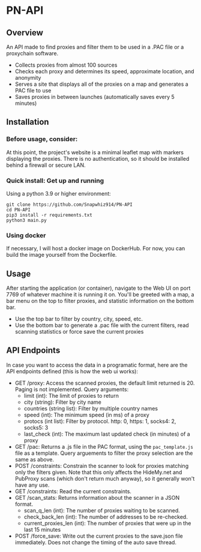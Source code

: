 # PN-API
## Overview

An API made to find proxies and filter them to be used in a .PAC file or a proxychain software.
 - Collects proxies from almost 100 sources
 - Checks each proxy and determines its speed, approximate location, and anonymity
 - Serves a site that displays all of the proxies on a map and generates a PAC file to use
 - Saves proxies in between launches (automatically saves every 5 minutes)

## Installation

### Before usage, consider:

At this point, the project's website is a minimal leaflet map with markers displaying the proxies. There is no authentication, so it should be installed behind a firewall or secure LAN.

### Quick install: Get up and running

Using a python 3.9 or higher environment:

```
git clone https://github.com/Snapwhiz914/PN-API
cd PN-API
pip3 install -r requirements.txt
python3 main.py
```

### Using docker

If necessary, I will host a docker image on DockerHub. For now, you can build the image yourself from the Dockerfile.

## Usage

After starting the application (or container), navigate to the Web UI on port 7769 of whatever machine it is running it on. You'll be greeted with a map, a bar menu on the top to filter proxies, and statistic information on the bottom bar.
 - Use the top bar to filter by country, city, speed, etc.
 - Use the bottom bar to generate a .pac file with the current filters, read scanning statistics or force save the current proxies

## API Endpoints

In case you want to access the data in a programatic format, here are the API endpoints defined (this is how the web ui works):
 - GET /proxy: Access the scanned proxies, the default limit returned is 20. Paging is not implemented. Query arguments:
   - limit (int): The limit of proxies to return
   - city (string): Filter by city name
   - countries (string list): Filter by multiple country names
   - speed (int): The minimum speed (in ms) of a proxy
   - protocs (int list): Filter by protocol. http: 0, https: 1, socks4: 2, socks5: 3
   - last_check (int): The maximum last updated check (in minutes) of a proxy
 - GET /pac: Returns a .js file in the PAC format, using the ```pac_template.js``` file as a template. Query arguements to filter the proxy selection are the same as above.
 - POST /constraints: Constrain the scanner to look for proxies matching only the filters given. Note that this only affects the HideMy.net and PubProxy scans (which don't return much anyway), so it generally won't have any use.
 - GET /constraints: Read the current constraints.
 - GET /scan_stats: Returns information about the scanner in a JSON format.
   - scan_q_len (int): The number of proxies waiting to be scanned.
   - check_back_len (int): The number of addresses to be re-checked.
   - current_proxies_len (int): The number of proxies that were up in the last 15 minutes
 - POST /force_save: Write out the current proxies to the save.json file immediately. Does not change the timing of the auto save thread.